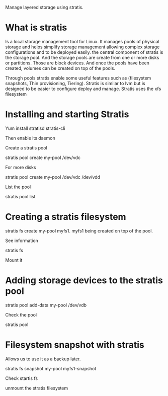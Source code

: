 Manage layered storage using stratis.

# What is stratis

Is a local storage management tool for Linux.
It manages pools of physical storage and helps simplify storage management allowing complex storage configurations and to be deployed easily.
the central component of stratis is the storage pool.
And the storage pools are create from one or more disks or partitions.
Those are block devices.
And once the pools have been created, volumes can be created on top of the pools.

Through pools stratis enable some useful features such as (filesystem snapshots, Thin provisioning, Tiering).
Stratis is similar to lvm but is designed to be easier to configure deploy and manage.
Stratis uses the xfs filesystem

# Installing and starting Stratis

Yum install stratisd stratis-cli

Then enable its daemon

Create a stratis pool

stratis pool create my-pool /dev/vdc

For more disks

stratis pool create my-pool /dev/vdc /dev/vdd

List the pool

stratis pool list

# Creating a stratis filesystem

stratis fs create my-pool myfs1.
myfs1 being created on top of the pool.

See information

stratis fs

Mount it

# Adding storage devices to the stratis pool

stratis pool add-data my-pool /dev/vdb

Check the pool

stratis pool

# Filesystem snapshot with stratis

Allows us to use it as a backup later.

stratis fs snapshot my-pool myfs1-snapshot

Check startis fs

unmount the stratis filesystem


